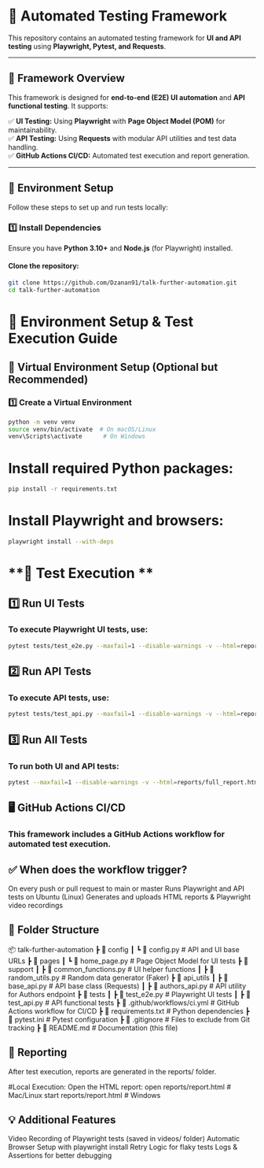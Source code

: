 # **🚀 Automated Testing Framework**

This repository contains an automated testing framework for **UI and API testing** using **Playwright, Pytest, and Requests**.

---

## **📌 Framework Overview**
This framework is designed for **end-to-end (E2E) UI automation** and **API functional testing**. It supports:

✅ **UI Testing:** Using **Playwright** with **Page Object Model (POM)** for maintainability.  
✅ **API Testing:** Using **Requests** with modular API utilities and test data handling.  
✅ **GitHub Actions CI/CD:** Automated test execution and report generation.  

---

## **🔧 Environment Setup**
Follow these steps to set up and run tests locally:

### **1️⃣ Install Dependencies**
Ensure you have **Python 3.10+** and **Node.js** (for Playwright) installed.

#### **Clone the repository:**
```sh
git clone https://github.com/Dzanan91/talk-further-automation.git
cd talk-further-automation
```

# **🚀 Environment Setup & Test Execution Guide**

## **🔧 Virtual Environment Setup (Optional but Recommended)**

### **1️⃣ Create a Virtual Environment**

```sh
python -m venv venv
source venv/bin/activate  # On macOS/Linux
venv\Scripts\activate      # On Windows
```

# Install required Python packages:
```sh
pip install -r requirements.txt
```
# Install Playwright and browsers:
```sh
playwright install --with-deps
```

# **🚀 Test Execution **

## 1️⃣ Run UI Tests

### To execute Playwright UI tests, use:

```sh
pytest tests/test_e2e.py --maxfail=1 --disable-warnings -v --html=reports/ui_report.html --self-contained-html
```

## 2️⃣ Run API Tests
### To execute API tests, use:

```sh
pytest tests/test_api.py --maxfail=1 --disable-warnings -v --html=reports/api_report.html --self-contained-html
```

## 3️⃣ Run All Tests

### To run both UI and API tests:

```sh
pytest --maxfail=1 --disable-warnings -v --html=reports/full_report.html --self-contained-html
```

## 🖥️ GitHub Actions CI/CD
### This framework includes a GitHub Actions workflow for automated test execution.

## ✅ When does the workflow trigger?
On every push or pull request to main or master
Runs Playwright and API tests on Ubuntu (Linux)
Generates and uploads HTML reports & Playwright video recordings

## 📂 Folder Structure

📦 talk-further-automation
 ┣ 📂 config
 ┃ ┗ 📜 config.py                  # API and UI base URLs
 ┣ 📂 pages
 ┃ ┗ 📜 home_page.py               # Page Object Model for UI tests
 ┣ 📂 support
 ┃ ┣ 📜 common_functions.py        # UI helper functions
 ┃ ┣ 📜 random_utils.py            # Random data generator (Faker)
 ┣ 📂 api_utils
 ┃ ┣ 📜 base_api.py                # API base class (Requests)
 ┃ ┣ 📜 authors_api.py             # API utility for Authors endpoint
 ┣ 📂 tests
 ┃ ┣ 📜 test_e2e.py                # Playwright UI tests
 ┃ ┣ 📜 test_api.py                # API functional tests
 ┣ 📜 .github/workflows/ci.yml     # GitHub Actions workflow for CI/CD
 ┣ 📜 requirements.txt             # Python dependencies
 ┣ 📜 pytest.ini                   # Pytest configuration
 ┣ 📜 .gitignore                   # Files to exclude from Git tracking
 ┣ 📜 README.md                    # Documentation (this file)

## 📜 Reporting

After test execution, reports are generated in the reports/ folder.

#Local Execution: Open the HTML report:
open reports/report.html  # Mac/Linux
start reports/report.html # Windows

## 💡 Additional Features
Video Recording of Playwright tests (saved in videos/ folder)
Automatic Browser Setup with playwright install
Retry Logic for flaky tests
Logs & Assertions for better debugging



